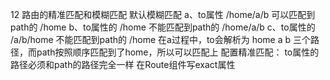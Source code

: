 12 路由的精准匹配和模糊匹配
默认模糊匹配
a、to属性 /home/a/b 可以匹配到path的 /home
b、to属性的 /home 不能匹配到path的 /home/a/b
c、to属性的 /a/b/home 不能匹配到path的 /home
在a过程中，to会解析为 home a b 三个路径，而path按照顺序匹配到了home，所以可以匹配上
配置精准匹配：
to属性的路径必须和path的路径完全一样
在Route组件写exact属性

